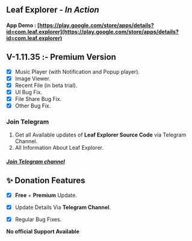 ## Leaf Explorer - *In Action*

#### App Demo : [https://play.google.com/store/apps/details?id=com.leaf.explorer](https://play.google.com/store/apps/details?id=com.leaf.explorer)<br>

## V-1.11.35 :- Premium Version

- [x] Music Player (with Notification and Popup player).
- [x] Image Viewer.
- [x] Recent File (in beta trial).
- [x] UI Bug Fix.
- [x] File Share Bug Fix.
- [x] Other Bug Fix.

### Join Telegram
1. Get all Available updates of **Leaf Explorer Source Code** via Telegram Channel.
2. All Information About Leaf Explorer.
##### [Join Telegram channel](https://t.me/LeafExplorer)</br>


## ✨ Donation Features
- [x] **Free** + **Premium** Update.
- [x] Update Details Via **Telegram Channel**.
- [x] Regular Bug Fixes.



**No official Support Available**
